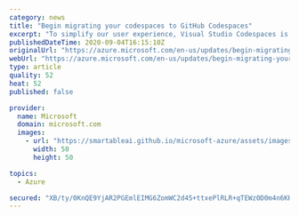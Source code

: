 ```yaml
---
category: news
title: "Begin migrating your codespaces to GitHub Codespaces"
excerpt: "To simplify our user experience, Visual Studio Codespaces is transitioning to GitHub Codespaces, and the current Azure service will retire on 17 February 2021.\n"
publishedDateTime: 2020-09-04T16:15:10Z
originalUrl: "https://azure.microsoft.com/en-us/updates/begin-migrating-your-codespaces-to-github-codespaces/"
webUrl: "https://azure.microsoft.com/en-us/updates/begin-migrating-your-codespaces-to-github-codespaces/"
type: article
quality: 52
heat: 52
published: false

provider:
  name: Microsoft
  domain: microsoft.com
  images:
    - url: "https://smartableai.github.io/microsoft-azure/assets/images/organizations/microsoft.com-50x50.jpg"
      width: 50
      height: 50

topics:
  - Azure

secured: "XB/ty/0KnQE9YjAR2PGEmlEIMG6ZomWC2d45+ttxePlRLR+qTEWz0D0m4n6KH4+kvEBYGq/526rEXq53RfeHEBGe4BvAUUyLDRQTrOU1/BcdHL0vHUikxEp3w4zt79rjqiCPz3cXbMpoxM4KJuY6yVGuG8aogb0V2dYJfYaLEO5vDRcz92CDg/XsDJNJPnnVBP/6I4E00wO4/jHMsmd+RCOMcPRXIIlGb3GzK65N5JS+BrW7ZrMScwfuQ7xQTzTJ8YFUijXtI3nQOI2Wd6yUdkFwAJiuZ034ln7+e99/gOk4mrseEGp0P4GDRRM0A3QcETV73Icr+mhu25rPhCXYYbvGxowhHGti1iVH2HoL1OY=;ndhJ9LtgDeOPXKEBOmjJJg=="
---
```


